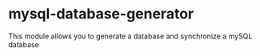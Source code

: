 # mysql-database-generator
This module allows you to generate a database and synchronize a mySQL database
